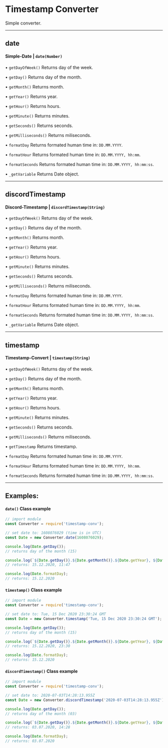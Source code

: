 # Timestamp Converter
Simple converter.

---

## date
#### Simple-Date | **`date(Number)`**
• `getDayOfWeek()` Returns day of the week.

• `getDay()` Returns day of the month.

• `getMonth()` Returns month.

• `getYear()` Returns year.

• `getHour()` Returns hours.

• `getMinute()` Returns minutes.

• `getSeconds()` Returns seconds.

• `getMilliseconds()` Returns miliseconds.

• `formatDay` Returns formated human time in: `DD.MM.YYYY`.

• `formatHour` Returns formated human time in: `DD.MM.YYYY, hh:mm`.

• `formatSeconds` Returns formated human time in: `DD.MM.YYYY, hh:mm:ss`.

• `_getVariable` Returns Date object.

---

## discordTimestamp
#### Discord-Timestamp | **`discordTimestamp(String)`**
• `getDayOfWeek()` Returns day of the week.

• `getDay()` Returns day of the month.

• `getMonth()` Returns month.

• `getYear()` Returns year.

• `getHour()` Returns hours.

• `getMinute()` Returns minutes.

• `getSeconds()` Returns seconds.

• `getMilliseconds()` Returns miliseconds.

• `formatDay` Returns formated human time in: `DD.MM.YYYY`.

• `formatHour` Returns formated human time in: `DD.MM.YYYY, hh:mm`.

• `formatSeconds` Returns formated human time in: `DD.MM.YYYY, hh:mm:ss`.

• `_getVariable` Returns Date object.

---

## timestamp
#### Timestamp-Convert | **`timestamp(String)`**
• `getDayOfWeek()` Returns day of the week.

• `getDay()` Returns day of the month.

• `getMonth()` Returns month.

• `getYear()` Returns year.

• `getHour()` Returns hours.

• `getMinute()` Returns minutes.

• `getSeconds()` Returns seconds.

• `getMilliseconds()` Returns miliseconds.

• `getTimestamp` Returns timestamp.

• `formatDay` Returns formated human time in: `DD.MM.YYYY`.

• `formatHour` Returns formated human time in: `DD.MM.YYYY, hh:mm`.

• `formatSeconds` Returns formated human time in: `DD.MM.YYYY, hh:mm:ss`.

---

## Examples:
#### `date()` Class example
```js
// import module
const Converter = require('timestamp-conv');

// set date to: 1608076029 (time is in UTC)
const Date = new Converter.date(1608076029);

console.log(Date.getDay());
// returns day of the month (15)

console.log(`${Date.getDay()}.${Date.getMonth()}.${Date.getYear}, ${Date.getHour()}:${Date.getMinute}`);
// returns: 15.12.2020, 11:47

console.log(Date.formatDay);
// returns: 15.12.2020
```
#### `timestamp()` Class example
```js
// import module
const Converter = require('timestamp-conv');

// set date to: Tue, 15 Dec 2020 23:30:24 GMT
const Date = new Converter.timestamp('Tue, 15 Dec 2020 23:30:24 GMT');

console.log(Date.getDay());
// returns day of the month (15)

console.log(`${Date.getDay()}.${Date.getMonth()}.${Date.getYear}, ${Date.getHour()}:${Date.getMinute}`);
// returns: 15.12.2020, 23:30

console.log(Date.formatDay);
// returns: 15.12.2020
```
#### `discordTimestamp()` Class example
```js
// import module
const Converter = require('timestamp-conv');

// set date to: 2020-07-03T14:28:13.955Z
const Date = new Converter.discordTimestamp('2020-07-03T14:28:13.955Z');

console.log(Date.getDay());
// returns day of the month (03)

console.log(`${Date.getDay()}.${Date.getMonth()}.${Date.getYear}, ${Date.getHour()}:${Date.getMinute}`);
// returns: 03.07.2020, 14:28

console.log(Date.formatDay);
// returns: 03.07.2020
```
